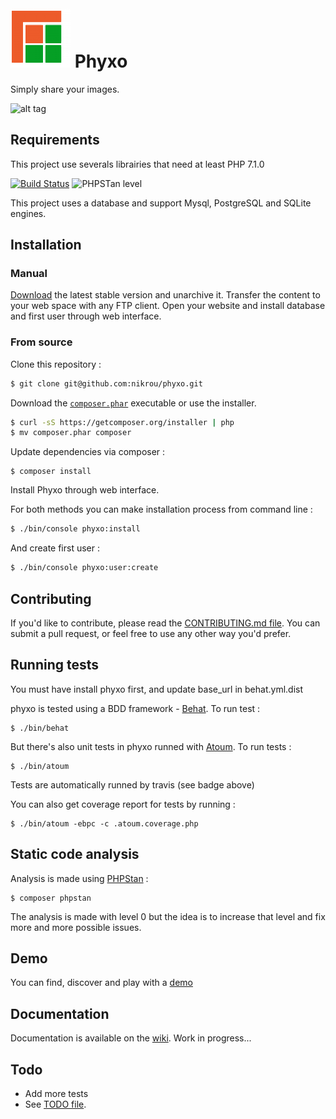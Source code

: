 # ![logo](/imgs/favicon-96.png) Phyxo

Simply share your images.

![alt tag](https://www.phyxo.net/demo-home.png 'Phyxo screenshot')

## Requirements

This project use severals librairies that need at least PHP 7.1.0

[![Build Status](https://travis-ci.org/nikrou/phyxo.svg?branch=master)](https://travis-ci.org/nikrou/phyxo)
![PHPSTan level](https://img.shields.io/badge/PHPStan-level%200-brightgreen.svg?style=flat)

This project uses a database and support Mysql, PostgreSQL and SQLite engines.

## Installation

### Manual

[Download](https://download.phyxo.net/?C=M;O=A) the latest stable version and unarchive it.
Transfer the content to your web space with any FTP client.
Open your website and install database and first user through web interface.

### From source

Clone this repository :

```sh
$ git clone git@github.com:nikrou/phyxo.git
```

Download the [`composer.phar`](https://getcomposer.org/composer.phar) executable or use the installer.

```sh
$ curl -sS https://getcomposer.org/installer | php
$ mv composer.phar composer
```

Update dependencies via composer :

```
$ composer install
```

Install Phyxo through web interface.

For both methods you can make installation process from command line :

```sh
$ ./bin/console phyxo:install
```

And create first user :

```sh
$ ./bin/console phyxo:user:create
```

## Contributing

If you'd like to contribute, please read the [CONTRIBUTING.md file](CONTRIBUTING.md). You can submit
a pull request, or feel free to use any other way you'd prefer.

## Running tests

You must have install phyxo first, and update base_url in behat.yml.dist

phyxo is tested using a BDD framework - [Behat](http://www.behat.org).
To run test :

```
$ ./bin/behat
```

But there's also unit tests in phyxo runned with [Atoum](http://atoum.org).
To run tests :

```
$ ./bin/atoum
```

Tests are automatically runned by travis (see badge above)

You can also get coverage report for tests by running :

```
$ ./bin/atoum -ebpc -c .atoum.coverage.php
```

## Static code analysis

Analysis is made using [PHPStan](https://github.com/phpstan/phpstan) :

```
$ composer phpstan
```

The analysis is made with level 0 but the idea is to increase that level and fix more and more possible issues.

## Demo

You can find, discover and play with a [demo](https://demo.phyxo.net/)

## Documentation

Documentation is available on the [wiki](../../wiki). Work in progress...

## Todo

- Add more tests
- See [TODO file](TODO.md).

